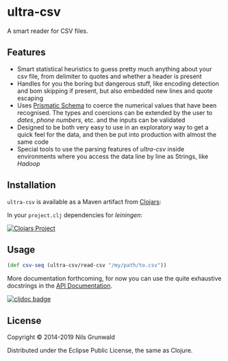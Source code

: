 # ultra-csv

A smart reader for CSV files.

## Features

  - Smart statistical heuristics to guess pretty much anything about
  your csv file, from delimiter to quotes and whether a header is present
  - Handles for you the boring but dangerous stuff, like encoding detection
  and bom skipping if present, but also embedded new lines and quote escaping
  - Uses [Prismatic Schema](https://github.com/Prismatic/schema) to coerce the numerical
  values that have been recognised. The types and coercions can be extended by the user to *dates*,
  *phone numbers*, etc. and the inputs can be validated
  - Designed to be both very easy to use in an exploratory way to get a quick feel for the
  data, and then be put into production with almost the same code
  - Special tools to use the parsing features of *ultra-csv* inside environments
  where you access the data line by line as Strings, like *Hadoop*

## Installation

`ultra-csv` is available as a Maven artifact from
[Clojars](http://clojars.org/ultra-csv):

In your `project.clj` dependencies for *leiningen*:

[![Clojars Project](http://clojars.org/ultra-csv/latest-version.svg)](http://clojars.org/ultra-csv)

## Usage

```clojure
(def csv-seq (ultra-csv/read-csv "/my/path/to.csv"))
```

More documentation forthcoming, for now you can use the quite exhaustive docstrings in the [API Documentation](https://cljdoc.org/d/ultra-csv/ultra-csv/CURRENT/doc/readme).

[![cljdoc badge](https://cljdoc.org/badge/ultra-csv/ultra-csv)](https://cljdoc.org/d/ultra-csv/ultra-csv/CURRENT)

## License

Copyright © 2014-2019 Nils Grunwald

Distributed under the Eclipse Public License, the same as Clojure.
